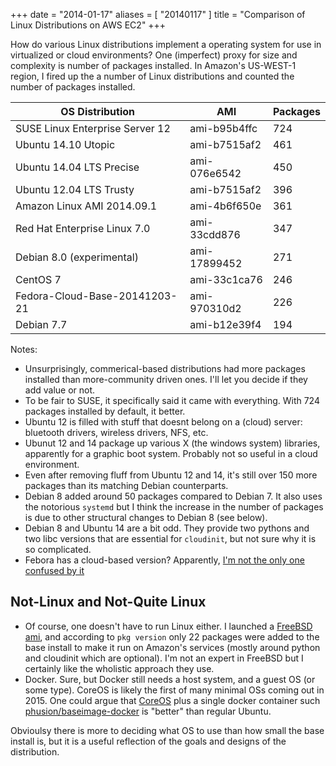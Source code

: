 +++
date = "2014-01-17"
aliases = [ "20140117" ]
title = "Comparison of Linux Distributions on AWS EC2"
+++

How do various Linux distributions implement a operating system for
use in virtualized or cloud environments?  One (imperfect) proxy for size and
complexity is number of packages installed.  In Amazon's US-WEST-1
region, I fired up the a number of Linux distributions and counted the
number of packages installed.

OS Distribution                 | AMI          | Packages
--------------------------------|--------------|----
SUSE Linux Enterprise Server 12 | ami-b95b4ffc | 724
Ubuntu 14.10 Utopic             | ami-b7515af2 | 461
Ubuntu 14.04 LTS Precise        | ami-076e6542 | 450
Ubuntu 12.04 LTS Trusty         | ami-b7515af2 | 396
Amazon Linux AMI 2014.09.1      | ami-4b6f650e | 361
Red Hat Enterprise Linux 7.0    | ami-33cdd876 | 347
Debian 8.0 (experimental)       | ami-17899452 | 271
CentOS 7                        | ami-33c1ca76 | 246
Fedora-Cloud-Base-20141203-21   | ami-970310d2 | 226
Debian 7.7                      | ami-b12e39f4 | 194

Notes:

* Unsurprisingly, commerical-based distributions had more packages
  installed than more-community driven ones.  I'll let you decide if
  they add value or not.
* To be fair to SUSE, it specifically said it came with everything.
  With 724 packages installed by default, it better.
* Ubuntu 12 is filled with stuff that doesnt belong on a (cloud)
  server: bluetooth drivers, wireless drivers, NFS, etc.
* Ubunut 12 and 14 package up various X (the windows system) libraries, apparently for a
  graphic boot system.  Probably not so useful in a cloud environment.
* Even after removing fluff from Ubuntu 12 and 14, it's still over 150 more
  packages than its matching Debian counterparts.
* Debian 8 added around 50 packages compared to Debian 7.  It also uses
  the notorious `systemd` but I think the increase in the number of
  packages is due to other structural changes to Debian 8 (see below).
* Debian 8 and Ubuntu 14 are a bit odd.  They provide two pythons and
  two libc versions that are essential for `cloudinit`, but not sure
  why it is so complicated.
* Febora has a cloud-based version?  Apparently, [I'm not the only one confused by it](http://www.infoworld.com/article/2843687/Linux/red-hat-fedora-confuses-Linux-users.html)

## Not-Linux and Not-Quite Linux

* Of course, one doesn't have to run Linux either.  I launched a
  [FreeBSD ami](http://www.daemonology.net/freebsd-on-ec2/), and
  according to `pkg version` only 22 packages were added to the base
  install to make it run on Amazon's services (mostly around python
  and cloudinit which are optional).  I'm not an expert in FreeBSD but
  I certainly like the wholistic approach they use.
* Docker. Sure, but Docker still needs a host system, and a guest OS
  (or some type).  CoreOS is likely the first of many minimal OSs
  coming out in 2015.  One could argue that
  [CoreOS](https://coreos.com/) plus a single docker container such
  [phusion/baseimage-docker](https://github.com/phusion/baseimage-docker)
  is "better" than regular Ubuntu.

Obvioulsy there is more to deciding what OS to use than how small the
base install is, but it is a useful reflection of the goals and
designs of the distribution.

